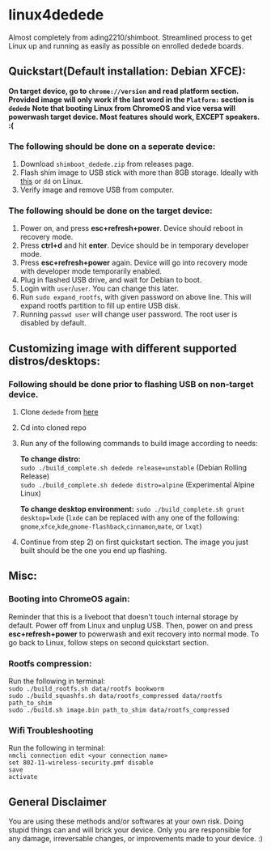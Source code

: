 # linux4dedede
Almost completely from ading2210/shimboot. Streamlined process to get Linux up and running as easily as possible on enrolled dedede boards.

## Quickstart(Default installation: Debian XFCE):
**On target device, go to `chrome://version` and read platform section. Provided image will only work if the last word in the `Platform:` section is `dedede`**
**Note that booting Linux from ChromeOS and vice versa will powerwash target device. Most features should work, EXCEPT speakers. :(**

### The following should be done on a **seperate** device:
1) Download `shimboot_dedede.zip` from releases page.
2) Flash shim image to USB stick with more than 8GB storage. Ideally with [this](https://chromewebstore.google.com/detail/chromebook-recovery-utili/pocpnlppkickgojjlmhdmidojbmbodfm) or `dd` on Linux.
3) Verify image and remove USB from computer.

### The following should be done on the **target** device:
1) Power on, and press **esc+refresh+power**. Device should reboot in recovery mode.
2) Press **ctrl+d** and hit **enter**. Device should be in temporary developer mode.
3) Press **esc+refresh+power** again. Device will go into recovery mode with developer mode temporarily enabled.
4) Plug in flashed USB drive, and wait for Debian to boot.
5) Login with `user`/`user`. You can change this later.
6) Run `sudo expand_rootfs`, with given password on above line. This will expand rootfs partition to fill up entire USB disk.
7) Running `passwd user` will change user password. The root user is disabled by default.

## Customizing image with different  supported distros/desktops:
### Following should be done prior to flashing USB on non-target device. 
1) Clone `dedede` from [here](https://chrome100.dev)
2) Cd into cloned repo
3) Run any of the following commands to build image according to needs:

   **To change distro:**  \
   `sudo ./build_complete.sh dedede release=unstable` (Debian Rolling Release)   \
   `sudo ./build_complete.sh dedede distro=alpine` (Experimental Alpine Linux)

   **To change desktop environment:**
   `sudo ./build_complete.sh grunt desktop=lxde`  \(`lxde` can be replaced with any one of the following: `gnome`,`xfce`,`kde`,`gnome-flashback`,`cinnamon`,`mate`, or `lxqt`)

5) Continue from step 2) on first quickstart section. The image you just built should be the one you end up flashing.

## Misc:
### Booting into ChromeOS again:
Reminder that this is a liveboot that doesn't touch internal storage by default. 
Power off from Linux and unplug USB. Then, power on and press **esc+refresh+power** to powerwash and exit recovery into normal mode.
To go back to Linux, follow steps on second quickstart section.

### Rootfs compression:
Run the following in terminal:  \
`sudo ./build_rootfs.sh data/rootfs bookworm`  \
`sudo ./build_squashfs.sh data/rootfs_compressed data/rootfs path_to_shim`  \
`sudo ./build.sh image.bin path_to_shim data/rootfs_compressed`

### Wifi Troubleshooting
Run the following in terminal:  \
`nmcli connection edit <your connection name>`  \
`set 802-11-wireless-security.pmf disable`  \
`save`  \
`activate`  

## General Disclaimer
You are using these methods and/or softwares at your own risk. Doing stupid things can and will brick your device. Only you are responsible for any damage, irreversable changes, or improvements made to your device. :)

